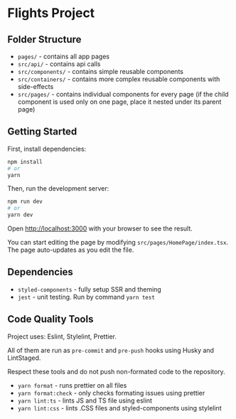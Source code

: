 # Flights Project


## Folder Structure

- `pages/` - contains all app pages
- `src/api/` - contains api calls
- `src/components/` - contains simple reusable components
- `src/containers/` - contains more complex reusable components with side-effects
- `src/pages/` - contains individual components for every page (if the child component is used only on one page, place it nested under its parent page)

## Getting Started

First, install dependencies:

```bash
npm install
# or
yarn
```

Then, run the development server:

```bash
npm run dev
# or
yarn dev
```

Open [http://localhost:3000](http://localhost:3000) with your browser to see the result.

You can start editing the page by modifying `src/pages/HomePage/index.tsx`. The page auto-updates as you edit the file.

## Dependencies

- `styled-components` - fully setup SSR and theming
- `jest` - unit testing. Run by command `yarn test`

## Code Quality Tools

Project uses: Eslint, Stylelint, Prettier.

All of them are run as `pre-commit` and `pre-push` hooks using Husky and LintStaged.

Respect these tools and do not push non-formated code to the repository.

- `yarn format` - runs prettier on all files
- `yarn format:check` - only checks formating issues using prettier
- `yarn lint:ts` - lints JS and TS file using eslint
- `yarn lint:css` - lints .CSS files and styled-components using stylelint
